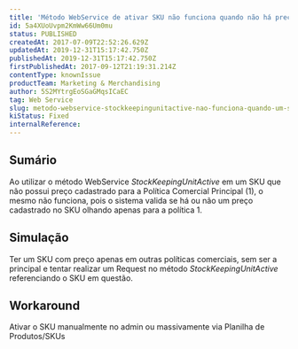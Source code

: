 ```yaml
---
title: 'Método WebService de ativar SKU não funciona quando não há preço na política comercial principal'
id: 5a4XUoUvpm2KmWw66Um0mu
status: PUBLISHED
createdAt: 2017-07-09T22:52:26.629Z
updatedAt: 2019-12-31T15:17:42.750Z
publishedAt: 2019-12-31T15:17:42.750Z
firstPublishedAt: 2017-09-12T21:19:31.214Z
contentType: knownIssue
productTeam: Marketing & Merchandising
author: 5S2MYtrgEoSGaGMqsICaEC
tag: Web Service
slug: metodo-webservice-stockkeepingunitactive-nao-funciona-quando-um-sku-nao
kiStatus: Fixed
internalReference: 
---
```


## Sumário

Ao utilizar o método WebService *StockKeepingUnitActive* em um SKU que não possui preço cadastrado para a Política Comercial Principal (1), o mesmo não funciona, pois o sistema valida se há ou não um preço cadastrado no SKU olhando apenas para a política 1.

## Simulação

Ter um SKU com preço apenas em outras políticas comerciais, sem ser a principal e tentar realizar um Request no método *StockKeepingUnitActive* referenciando o SKU em questão.

## Workaround

Ativar o SKU manualmente no admin ou massivamente via Planilha de Produtos/SKUs

